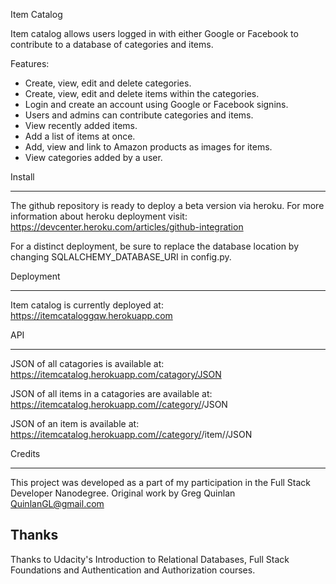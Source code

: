 Item Catalog

Item catalog allows users logged in with either Google or Facebook to contribute to a database of categories and items. 

Features:
  * Create, view, edit and delete categories.
  * Create, view, edit and delete items within the categories.
  * Login and create an account using Google or Facebook signins.
  * Users and admins can contribute categories and items.
  * View recently added items.
  * Add a list of items at once.
  * Add, view and link to Amazon products as images for items.
  * View categories added by a user.


Install
_______

The github repository is ready to deploy a beta version via heroku. For more information about heroku deployment visit: https://devcenter.heroku.com/articles/github-integration

For a distinct deployment, be sure to replace the database location by changing SQLALCHEMY_DATABASE_URI in config.py.


Deployment
__________

Item catalog is currently deployed at:
https://itemcataloggqw.herokuapp.com


API
___

JSON of all catagories is available at:
https://itemcatalog.herokuapp.com/catagory/JSON

JSON of all items in a catagories are available at:
https://itemcatalog.herokuapp.com//category/<name>/JSON

JSON of an item is available at:
https://itemcatalog.herokuapp.com//category/<categoryname>/item/<itemname>/JSON


Credits
_______

This project was developed as a part of my participation in the Full Stack Developer Nanodegree. Original work by Greg Quinlan
QuinlanGL@gmail.com


Thanks
------

Thanks to Udacity's Introduction to Relational Databases, Full Stack Foundations and Authentication and Authorization courses.